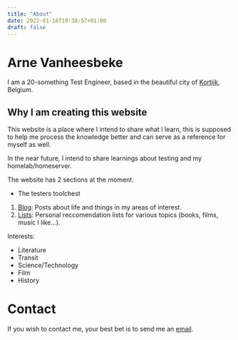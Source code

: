 ```yaml
---
title: "About"
date: 2022-01-16T19:38:57+01:00
draft: false
---
```


# Arne Vanheesbeke

I am a 20-something Test Engineer, based in the beautiful city of [Kortijk](https://en.wikipedia.org/wiki/Kortrijk), Belgium.

## Why I am creating this website

This website is a place where I intend to share what I learn, this is supposed to help me process the knowledge better and can serve as a reference for myself as well.

In the near future, I intend to share learnings about testing and my homelab/homeserver.

The website has 2 sections at the moment.

- The testers toolchest

1. [Blog](/blog): Posts about life and things in my areas of interest.
2. [Lists](/lists): Personal reccomendation lists for various topics (books, films, music I like...).

Interests:
- Literature
- Transit
- Science/Technology
- Film
- History

# Contact

If you wish to contact me, your best bet is to send me an [email](mailto:arne151@gmail.com).

